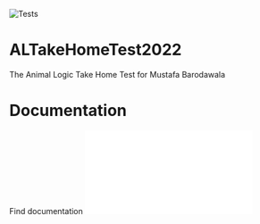 ![Tests](https://github.com/itsjustmustafa/ALTakeHomeTest2022/actions/workflows/tests.yml/badge.svg?event=push)

# ALTakeHomeTest2022
The Animal Logic Take Home Test for Mustafa Barodawala

# Documentation
Find documentation ![here](Sphinx-docs/_build/markdown/index.md)

